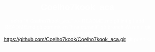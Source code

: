 # Coelho7kook_aca
echo "# Coelho7kook_aca" >> README.md
git init
git add README.md
git commit -m "first commit"
git branch -M main
git remote add origin https://github.com/Coelho7kook/Coelho7kook_aca.git
git push -u origin main

<!DOCTYPE html>
<html lang="pt">
<head>
    <meta charset="UTF-8">
    <meta name="viewport" content="width=device-width, initial-scale=1.0">
    <title>Fundo com GIF e Música</title>
    <style>
        body {
            margin: 0;
            padding: 0;
            background: url('https://truth.bahamut.com.tw/artwork/202210/c4b979ce2108d38e2e4a015fe8763082.GIF?w=1000') no-repeat center center fixed;
            background-size: cover;
            color: white;
            font-family: Arial, Helvetica, sans-serif;
            text-align: center;
            display: flex;
            flex-direction: column;
            justify-content: center;
            height: 100vh;
            overflow: hidden;
        }

        h1 {
            font-size: 2em;
            margin: 0;
        }

        p {
            font-size: 1.2em;
            margin: 0;
        }

        audio {
            display: block;
        }
    </style>
</head>
<body>
    <h1></h1> <!-- Título ficará oculto -->
    <p></p> <!-- Primeiro parágrafo ficará oculto -->
    <p></p> <!-- Segundo parágrafo ficará oculto -->
    <audio autoplay loop>
        <source src="https://www.youtube.com/s7RRgF5Ve_E?si=WTVDMJoNlHWg0ZIS" type="audio/mpeg">
        Seu navegador não suporta a tag de áudio.
    </audio>
</body>
</html>


   
